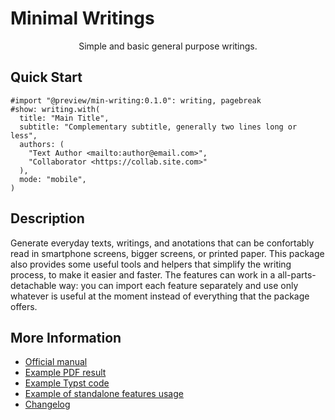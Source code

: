 # Minimal Writings

<center>
Simple and basic general purpose writings.
</center>


## Quick Start

```typst
#import "@preview/min-writing:0.1.0": writing, pagebreak
#show: writing.with(  
  title: "Main Title",
  subtitle: "Complementary subtitle, generally two lines long or less",
  authors: (
    "Text Author <mailto:author@email.com>",
    "Collaborator <https://collab.site.com>"
  ),
  mode: "mobile",
)
```


## Description

Generate everyday texts, writings, and anotations that can be confortably read
in smartphone screens, bigger screens, or printed paper.  This package also
provides some useful tools and helpers that simplify the writing process, to
make it easier and faster. The features can work in a all-parts-detachable way:
you can import each feature separately and use only whatever is useful at the
moment instead of everything that the package offers.


## More Information

- [Official manual](https://raw.githubusercontent.com/mayconfmelo/min-writing/refs/tags/0.1.1/docs/manual.pdf)
- [Example PDF result](https://raw.githubusercontent.com/mayconfmelo/min-writing/refs/tags/0.1.1/docs/example.pdf)
- [Example Typst code](https://github.com/mayconfmelo/min-writing/blob/0.1.1/template/main.typ)
- [Example of standalone features usage](https://github.com/mayconfmelo/min-writing/blob/0.1.1/template/parts/)
- [Changelog](https://github.com/mayconfmelo/min-writing/blob/main/CHANGELOG.md)